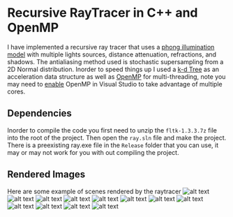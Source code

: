 # Recursive RayTracer in C++ and OpenMP

I have implemented a recursive ray tracer that uses a [phong illumination model](https://en.wikipedia.org/wiki/Phong_reflection_model) with multiple lights sources, distance attenuation, refractions, and  shadows. The antialiasing method used is stochastic supersampling from a 2D Normal distribution. Inorder to speed things up I used a [k-d Tree](https://en.wikipedia.org/wiki/K-d_tree) as an acceleration data structure as well as [OpenMP](https://en.wikipedia.org/wiki/OpenMP) for multi-threading, note you may need to [enable](https://msdn.microsoft.com/en-us/library/fw509c3b.aspx) OpenMP in Visual Studio to take advantage of multiple cores.


## Dependencies
Inorder to compile the code you first need to unzip the `fltk-1.3.3.7z` file into the root of the project. Then open the `ray.sln` file and make the project.  There is a preexisting ray.exe file in the `Release` folder that you can use, it may or may not work for you with out compiling the project.



[image1]: ./Images/balls.png
[image2]: ./Images/balls2.png
[image3]: ./Images/balls3.png
[image4]: ./Images/balls4.png
[image5]: ./Images/balls5.png
[image6]: ./Images/balls6.png
[image7]: ./Images/box.png
[image8]: ./Images/box-cyl.png
[image9]: ./Images/cone.png
[image10]: ./Images/hand.png
[image11]: ./Images/knight.png
[image12]: ./Images/things-inside-things.png

## Rendered Images
Here are some example of scenes rendered by the raytracer
![alt text][image6]
![alt text][image1]
![alt text][image11]
![alt text][image2]
![alt text][image4]
![alt text][image5]
![alt text][image7]
![alt text][image8]
![alt text][image12]
![alt text][image9]
![alt text][image10]
![alt text][image3]

